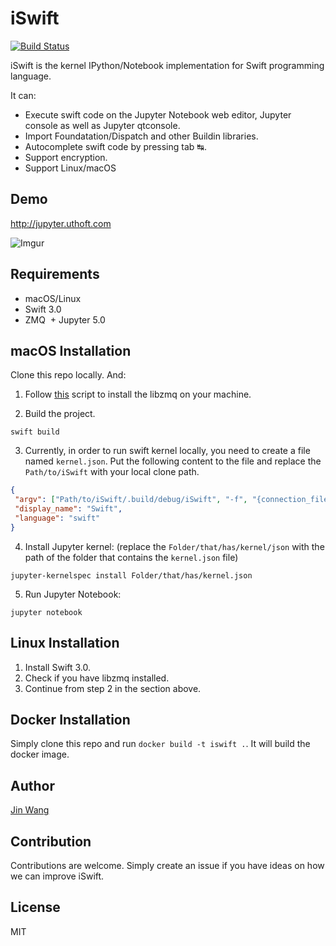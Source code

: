 # iSwift

[![Build Status](https://travis-ci.org/KelvinJin/iSwift.Linux.svg?branch=master)](https://travis-ci.org/KelvinJin/iSwift.Linux)

iSwift is the kernel IPython/Notebook implementation for Swift programming language.

It can:
  + Execute swift code on the Jupyter Notebook web editor, Jupyter console as well as Jupyter qtconsole.
  + Import Foundatation/Dispatch and other Buildin libraries.
  + Autocomplete swift code by pressing tab ↹.
  + Support encryption.
  + Support Linux/macOS

## Demo

http://jupyter.uthoft.com

![Imgur](http://i.imgur.com/9NpJckS.gif)

## Requirements

  + macOS/Linux
  + Swift 3.0
  + ZMQ
  + Jupyter 5.0

## macOS Installation

Clone this repo locally. And:

1. Follow [this](https://github.com/Zewo/ZeroMQ/blob/master/setup_env.sh) script to install the libzmq on your machine.

2. Build the project.

```
swift build
```

3. Currently, in order to run swift kernel locally, you need to create a file named
`kernel.json`. Put the following content to the file and replace the `Path/to/iSwift`
with your local clone path.

```json
{
 "argv": ["Path/to/iSwift/.build/debug/iSwift", "-f", "{connection_file}"],
 "display_name": "Swift",
 "language": "swift"
}
```

4. Install Jupyter kernel: (replace the `Folder/that/has/kernel/json` with
  the path of the folder that contains the `kernel.json` file)

```
jupyter-kernelspec install Folder/that/has/kernel.json
```

5. Run Jupyter Notebook:
```
jupyter notebook
```

## Linux Installation

1. Install Swift 3.0.
2. Check if you have libzmq installed.
3. Continue from step 2 in the section above.

## Docker Installation

Simply clone this repo and run `docker build -t iswift .`. It will build the docker image.

## Author

[Jin Wang](https://twitter.com/jinw1990)

## Contribution

Contributions are welcome. Simply create an issue if you have ideas on how we
can improve iSwift.

## License
MIT
